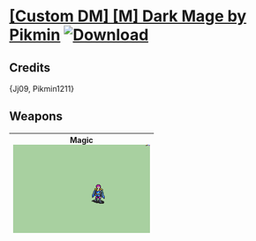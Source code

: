 # [\[Custom DM\] \[M\] Dark Mage by Pikmin](./) [![Download](https://img.shields.io/badge/Download-Click%20Here!-red)](https://minhaskamal.github.io/DownGit/#/home?url=https://github.com/Klokinator/FE-Repo/tree/main/Battle%20Animations%2FMagi%20-%20Dark-Type%2F%5BCustom%20DM%5D%20%5BM%5D%20Dark%20Mage%20by%20Pikmin)
## Credits

{Jj09, Pikmin1211}

## Weapons

| <b>Magic</b><br/><img alt="Magic animation" src="./6.%20Magic/Magic.gif"/> |
| :---: |

